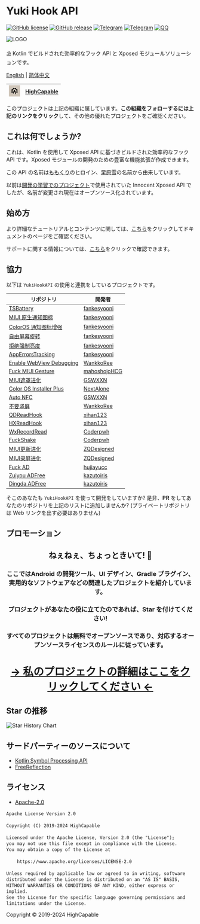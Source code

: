 # Yuki Hook API

[![GitHub license](https://img.shields.io/github/license/HighCapable/YukiHookAPI?color=blue)](https://github.com/HighCapable/YukiHookAPI/blob/master/LICENSE)
[![GitHub release](https://img.shields.io/github/v/release/HighCapable/YukiHookAPI?display_name=release&logo=github&color=green)](https://github.com/HighCapable/YukiHookAPI/releases)
[![Telegram](https://img.shields.io/badge/discussion-Telegram-blue.svg?logo=telegram)](https://t.me/YukiHookAPI)
[![Telegram](https://img.shields.io/badge/discussion%20dev-Telegram-blue.svg?logo=telegram)](https://t.me/HighCapable_Dev)
[![QQ](https://img.shields.io/badge/discussion%20dev-QQ-blue.svg?logo=tencent-qq&logoColor=red)](https://qm.qq.com/cgi-bin/qm/qr?k=Pnsc5RY6N2mBKFjOLPiYldbAbprAU3V7&jump_from=webapi&authKey=X5EsOVzLXt1dRunge8ryTxDRrh9/IiW1Pua75eDLh9RE3KXE+bwXIYF5cWri/9lf)

<img src="img-src/icon.png" width = "100" height = "100" alt="LOGO"/>

⛱️ Kotlin でビルドされた効率的なフック API と Xposed モジュールソリューションです。

[English](README.md) | [简体中文](README-zh-CN.md)

| <img src="https://github.com/HighCapable/.github/blob/main/img-src/logo.jpg?raw=true" width = "30" height = "30" alt="LOGO"/> | [HighCapable](https://github.com/HighCapable) |
|-------------------------------------------------------------------------------------------------------------------------------|-----------------------------------------------|

このプロジェクトは上記の組織に属しています。**この組織をフォローするには上記のリンクをクリック**して、その他の優れたプロジェクトをご確認ください。

## これは何でしょうか?

これは、Kotlin を使用して Xposed API に基づきビルドされた効率的なフック API です。Xposed モジュールの開発のための豊富な機能拡張が作成できます。

この API の名前は[ももくり](https://www.comico.jp/comic/29)のヒロイン、[栗原雪](https://momokuri-anime.jp/character.html)の名前から由来しています。

以前は[開発の学習でのプロジェクト](https://github.com/fankes/TMore)で使用されていた Innocent Xposed API でしたが、名前が変更され現在はオープンソース化されています。

## 始め方

より詳細なチュートリアルとコンテンツに関しては、[こちら](https://highcapable.github.io/YukiHookAPI/en/)をクリックしてドキュメントのページをご確認ください。

サポートに関する情報については、[こちら](https://highcapable.github.io/YukiHookAPI/en/guide/supportive)をクリックで確認できます。

## 協力

以下は `YukiHookAPI` の使用と連携をしているプロジェクトです。

| リポジトリ                                                                      | 開発者                                       |
|---------------------------------------------------------------------------------|-------------------------------------------------|
| [TSBattery](https://github.com/fankes/TSBattery)                                | [fankesyooni](https://github.com/fankes)        |
| [MIUI 原生通知图标](https://github.com/fankes/MIUINativeNotifyIcon)                   | [fankesyooni](https://github.com/fankes)        |
| [ColorOS 通知图标增强](https://github.com/fankes/ColorOSNotifyIcon)                   | [fankesyooni](https://github.com/fankes)        |
| [自由屏幕旋转](https://github.com/Xposed-Modules-Repo/com.fankes.forcerotate)         | [fankesyooni](https://github.com/fankes)        |
| [拒绝强制亮度](https://github.com/Xposed-Modules-Repo/com.fankes.refusebrightness)    | [fankesyooni](https://github.com/fankes)        |
| [AppErrorsTracking](https://github.com/KitsunePie/AppErrorsTracking)            | [fankesyooni](https://github.com/fankes)        |
| [Enable WebView Debugging](https://github.com/WankkoRee/EnableWebViewDebugging) | [WankkoRee](https://github.com/WankkoRee)       |
| [Fuck MIUI Gesture](https://github.com/HCGStudio/FuckMIUIGesture)               | [mahoshojoHCG](https://github.com/mahoshojoHCG) |
| [MIUI遮罩进化](https://github.com/GSWXXN/RestoreSplashScreen)                       | [GSWXXN](https://github.com/GSWXXN)             |
| [Color OS Installer Plus](https://github.com/NextAlone/ColorOSInstallerPlus)    | [NextAlone](https://github.com/NextAlone)       |
| [Auto NFC](https://github.com/GSWXXN/AutoNFC)                                   | [GSWXXN](https://github.com/GSWXXN)             |
| [不要竖屏](https://github.com/WankkoRee/Portrait2Landscape)                         | [WankkoRee](https://github.com/WankkoRee)       |
| [QDReadHook](https://github.com/xihan123/QDReadHook)                            | [xihan123](https://github.com/xihan123)         |
| [HXReadHook](https://github.com/xihan123/HXReadHook)                            | [xihan123](https://github.com/xihan123)         |
| [WxRecordRead](https://github.com/pwh-pwh/wxrecordread)                         | [Coderpwh](https://github.com/pwh-pwh)          |
| [FuckShake](https://github.com/pwh-pwh/fuck_shake)                              | [Coderpwh](https://github.com/pwh-pwh)          |
| [MIUI更新进化](https://miup.utssg.xyz)                                              | [ZQDesigned](https://github.com/ZQDesigned)     |
| [MIUI录屏进化](https://www.coolapk.com/apk/UTSSG.ZQDesigned.miuirecordercracker)    | [ZQDesigned](https://github.com/ZQDesigned)     |
| [Fuck AD](https://github.com/hujiayucc/Fuck-AD)                                 | [hujiayucc](https://github.com/hujiayucc)       |
| [Zuiyou ADFree](https://github.com/kazutoiris/zuiyou-adfree)                    | [kazutoiris](https://github.com/kazutoiris)     |
| [Dingda ADFree](https://github.com/kazutoiris/dingda-adfree)                    | [kazutoiris](https://github.com/kazutoiris)     |

そこのあなたも `YukiHookAPI` を使って開発をしていますか? 是非、**PR** をしてあなたのリポジトリを上記のリストに追加しませんか? (プライベートリポジトリは Web リンクを出す必要はありません)

## プロモーション

<!--suppress HtmlDeprecatedAttribute -->
<div align="center">
     <h2>ねぇねぇ、ちょっときいて! 👋</h2>
     <h3>ここではAndroid の開発ツール、UI デザイン、Gradle プラグイン、実用的なソフトウェアなどの関連したプロジェクトを紹介しています。</h3>
     <h3>プロジェクトがあなたの役に立てたのであれば、Star を付けてください!</h3>
     <h3>すべてのプロジェクトは無料でオープンソースであり、対応するオープンソースライセンスのルールに従っています。</h3>
     <h1><a href="https://github.com/fankes/fankes/blob/main/project-promote/README.md">→ 私のプロジェクトの詳細はここをクリックしてください ←</a></h1>
</div>

## Star の推移

![Star History Chart](https://api.star-history.com/svg?repos=HighCapable/YukiHookAPI&type=Date)

## サードパーティーのソースについて

- [Kotlin Symbol Processing API](https://github.com/google/ksp)
- [FreeReflection](https://github.com/tiann/FreeReflection)

## ライセンス

- [Apache-2.0](https://www.apache.org/licenses/LICENSE-2.0)

```
Apache License Version 2.0

Copyright (C) 2019-2024 HighCapable

Licensed under the Apache License, Version 2.0 (the "License");
you may not use this file except in compliance with the License.
You may obtain a copy of the License at

    https://www.apache.org/licenses/LICENSE-2.0

Unless required by applicable law or agreed to in writing, software
distributed under the License is distributed on an "AS IS" BASIS,
WITHOUT WARRANTIES OR CONDITIONS OF ANY KIND, either express or implied.
See the License for the specific language governing permissions and
limitations under the License.
```

Copyright © 2019-2024 HighCapable
